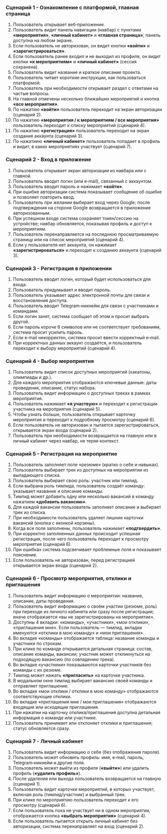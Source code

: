 ### Сценарий 1 - Ознакомление с платформой, главная страница
1. Пользователь открывает веб‑приложение.
2. Пользователь видит панель навигации (навбар) с пунктами **«мероприятия»**, **«личный кабинет»** и **«главная страница»**; панель доступна на любом экране.
3. Если пользователь не авторизован, он видит кнопки **«войти»** и **«зарегистрироваться»**.
4. Если пользователь ранее входил и не выходил из профиля, он видит кнопки **«к мероприятиям»** и **«личный кабинет»** (сессия сохранена).
5. Пользователь видит название и краткое описание проекта.
6. Пользователь читает короткие инструкции, как пользоваться платформой.
7. Пользователь при необходимости открывает раздел с ответами на частые вопросы.
8. На главной отмечены несколько ближайших мероприятий и кнопка **«все мероприятия»**.
9. По нажатию **«войти»** пользователь переходит на экран авторизации (сценарий 2).
10. По нажатию **«мероприятия / к мероприятиям / все мероприятия»** пользователь переходит к списку мероприятий (сценарий 4).
11. По нажатию **«регистрация»** пользователь переходит на экран создания аккаунта (сценарий 3).
12. По нажатиию **«личный кабинет»** пользователь попадает в профиль и видит, в каких мероприятиях участвует (сценарий 7).

### Сценарий 2 - Вход в приложение
1. Пользователь открывает экран авторизации из навбара или с главной.
2. Пользователь вводит логин (или e‑mail), связанный с аккаунтом.
3. Пользователь вводит пароль и нажимает **«войти»**.
4. При ошибке авторизации система показывает сообщение об ошибке и позволяет повторить ввод.
5. Пользователь при желании выбирает вход через Google; после подтверждения на стороне Google возвращается в приложение авторизованным.
6. При успешном входе система сохраняет токен/сессию на устройстве; навбар обновляется, показывая профиль и доступ к мероприятиям.
7. Пользователь перенаправляется на последнюю просматриваемую страницу или на список мероприятий (сценарий 4).
8. Если у пользователя нет аккаунта, он нажимает **«зарегистрироваться»** и переходит к созданию аккаунта (сценарий 3).

### Сценарий 3 - Регистрация в приложении
1. Пользователь вводит логин, который будет использоваться для входа.
2. Пользователь придумывает и вводит пароль.
3. Пользователь указывает адрес электронной почты для связи и восстановления доступа.
4. Пользователь вводит Telegram‑никнейм для связи с участниками и командами.
5. Если логин занят, система сообщает об этом и просит выбрать другой.
6. Если пароль короче 6 символов или не соответствует требованиям, система просит усилить пароль.
7. Если e‑mail некорректен, система просит ввести корректный e‑mail.
8. При корректных данных аккаунт создаётся, и пользователь переходит к выбору мероприятий (сценарий 4).

### Сценарий 4 - Выбор мероприятия
1. Пользователь видит список доступных мероприятий (хакатоны, олимпиады и др.).
2. Для каждого мероприятия отображаются ключевые данные: даты проведения, описание, статус набора.
3. Пользователь видит информацию о доступных треках в рамках мероприятия.
4. Пользователь нажимает **«я участвую»** и переходит к регистрации участника на мероприятие (сценарий 5).
5. Чтобы узнать больше, пользователь открывает карточку мероприятия и переходит к подробному просмотру (сценарий 6).
6. Если пользователь не авторизован и пытается зарегистрироваться, открывается экран входа (сценарий 2).
7. Пользователь при необходимости возвращается на главную или в личный кабинет через навбар, не теряя контекст.

### Сценарий 5 - Регистрация на мероприятие
1. Пользователь заполняет поле «резюме» (кратко о себе и навыках).
2. Пользователь выбирает трек из доступных на мероприятии из выпадающего списка.
3. Пользователь выбирает свою роль: участник или тимлид.
4. Если выбрана роль тимлида, пользователь создаёт команду: указывает название и описание команды.
5. Тимлид может добавить одну или несколько вакансий в команду нажатием **«добавить вакансию»**.
6. Для каждой вакансии пользователь заполняет описание и выбирает трек из списка.
7. При необходимости пользователь удаляет лишние карточки вакансий (кнопка с иконкой корзины).
8. Когда все поля заполнены, пользователь нажимает **«подтвердить»**.
9. При корректно заполненных данных происходит успешная регистрация, после чего пользователь переходит к просмотру мероприятия (сценарий 6).
10. При ошибках система подсвечивает проблемные поля и показывает пояснение.
11. Если пользователь не авторизован, перед регистрацией открывается экран входа (сценарий 2).

### Сценарий 6 - Просмотр мероприятия, отклики и приглашения
1. Пользователь видит информацию о мероприятии: название, описание, даты проведения.
2. Пользователь видит информацию о своём участии (резюме, роль) при переходе из личного кабинета или сразу после регистрации; иначе отображается «вы не зарегистрированы на мероприятие».
3. Доступны 4 вкладки: «команды», «участники», «мои отклики», «приглашения мне». Если пользователь — тимлид, вкладки именуются «отклики в мою команду» и «мои приглашения».
4. Во вкладке «команды» отображается таблица: название команды и участники по строкам.
5. При клике по команде открывается детальная страница: состав, описание команды, вакансии; участник может откликнуться на подходящую вакансию (по совпадению трека).
6. Во вкладке «участники» показываются карточки участників без команды с их резюме.
7. Тимлид может нажать **«пригласить»** на карточке участника.
8. В модальном окне тимлид выбирает вакансию своей команды и отправляет приглашение.
9. Во вкладке «мои отклики / отклики в мою команду» отображаются соответствующие отклики.
10. Во вкладке «приглашения мне / мои приглашения» отображаются входящие или исходящие приглашения.
11. При нажатии на карточку отклика/приглашения доступна детальная информация о команде или участнике.
12. Пользователь принимает или отклоняет отклики и приглашения; статус обновляется сразу.

### Сценарий 7 - Личный кабинет
1. Пользователь видит информацию о себе (без отображения пароля).
2. Пользователь может обновить профиль: имя, e‑mail, пароль, Telegram‑никнейм и другие поля.
3. Пользователь может выйти из профиля (**«выйти»**) или удалить профиль (**«удалить профиль»**).
4. После удаления или выхода пользователь возвращается на главную (сценарий 1).
5. Пользователь видит карточки мероприятий, в которых участвует, включая роль (тимлид/участник) и выбранный трек.
6. При клике по мероприятию пользователь переходит к его просмотру (сценарий 6).
7. Если пользователь пока не участвует ни в одном мероприятии, отображается кнопка **«выбрать мероприятия»** (сценарий 4).
8. Если пользователь пытается открыть личный кабинет без авторизации, система перенаправляет на вход (сценарий 2).
